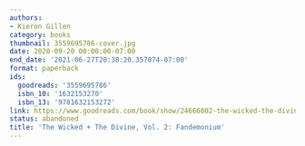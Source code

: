 ```yaml
---
authors:
- Kieron Gillen
category: books
thumbnail: 3559695786-cover.jpg
date: 2020-09-20 00:00:00-07:00
end_date: '2021-06-27T20:38:20.357074-07:00'
format: paperback
ids:
  goodreads: '3559695786'
  isbn_10: '1632153270'
  isbn_13: '9781632153272'
link: https://www.goodreads.com/book/show/24666002-the-wicked-the-divine-vol-2
status: abandoned
title: 'The Wicked + The Divine, Vol. 2: Fandemonium'
---
```

